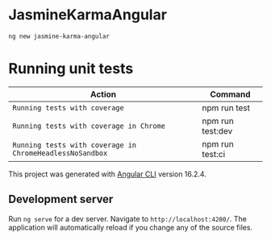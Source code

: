 # JasmineKarmaAngular

```sh
ng new jasmine-karma-angular
```

# Running unit tests

| Action                                                   | Command          |
| -------------------------------------------------------- | ---------------- |
| `Running tests with coverage`                            | npm run test     |
| `Running tests with coverage in Chrome`                  | npm run test:dev |
| `Running tests with coverage in ChromeHeadlessNoSandbox` | npm run test:ci  |


This project was generated with [Angular CLI](https://github.com/angular/angular-cli) version 16.2.4.

## Development server

Run `ng serve` for a dev server. Navigate to `http://localhost:4200/`. The application will automatically reload if you change any of the source files.
